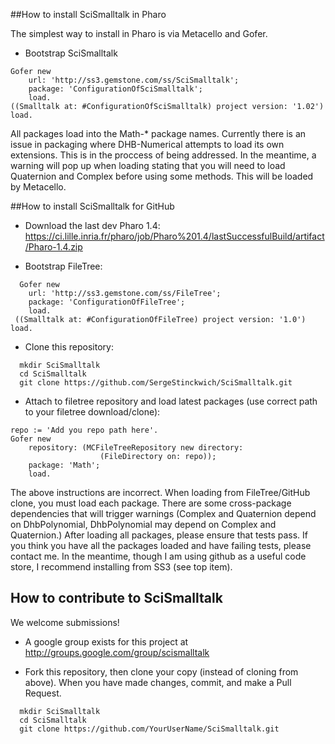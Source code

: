 ##How to install SciSmalltalk in Pharo

The simplest way to install in Pharo is via Metacello and Gofer. 
* Bootstrap SciSmalltalk

```Smalltalk
Gofer new
    url: 'http://ss3.gemstone.com/ss/SciSmalltalk';
    package: 'ConfigurationOfSciSmalltalk';
    load.
((Smalltalk at: #ConfigurationOfSciSmalltalk) project version: '1.02') load.
```

All packages load into the Math-* package names.
Currently there is an issue in packaging where DHB-Numerical attempts to load its own extensions. This is in the proccess of being addressed. In the meantime, a warning will pop up when loading stating that you will need to load Quaternion and Complex before using some methods. This will be loaded by Metacello. 


##How to install SciSmalltalk for GitHub

* Download the last dev Pharo 1.4: https://ci.lille.inria.fr/pharo/job/Pharo%201.4/lastSuccessfulBuild/artifact/Pharo-1.4.zip

* Bootstrap FileTree:

```Smalltalk
  Gofer new
    url: 'http://ss3.gemstone.com/ss/FileTree';
    package: 'ConfigurationOfFileTree';
    load.
 ((Smalltalk at: #ConfigurationOfFileTree) project version: '1.0') load.
```

* Clone this repository:

```shell
  mkdir SciSmalltalk
  cd SciSmalltalk
  git clone https://github.com/SergeStinckwich/SciSmalltalk.git
```

* Attach to filetree repository and load latest packages (use correct path to your filetree download/clone):

```Smalltalk
repo := 'Add you repo path here'.
Gofer new
    repository: (MCFileTreeRepository new directory: 
                    (FileDirectory on: repo));
    package: 'Math';
    load.
```
The above instructions are incorrect. When loading from FileTree/GitHub clone, you must load each package. There are some cross-package dependencies that will trigger warnings (Complex and Quaternion depend on DhbPolynomial, DhbPolynomial may depend on Complex and Quaternion.) After loading all packages, please ensure that tests pass. If you think you have all the packages loaded and have failing tests, please contact me. In the meantime, though I am using github as a useful code store, I recommend installing from SS3 (see top item).

## How to contribute to SciSmalltalk

We welcome submissions!

* A google group exists for this project at http://groups.google.com/group/scismalltalk

* Fork this repository, then clone your copy (instead of cloning from above). When you have made changes, commit, and make a Pull Request.
```shell
  mkdir SciSmalltalk
  cd SciSmalltalk
  git clone https://github.com/YourUserName/SciSmalltalk.git
```
